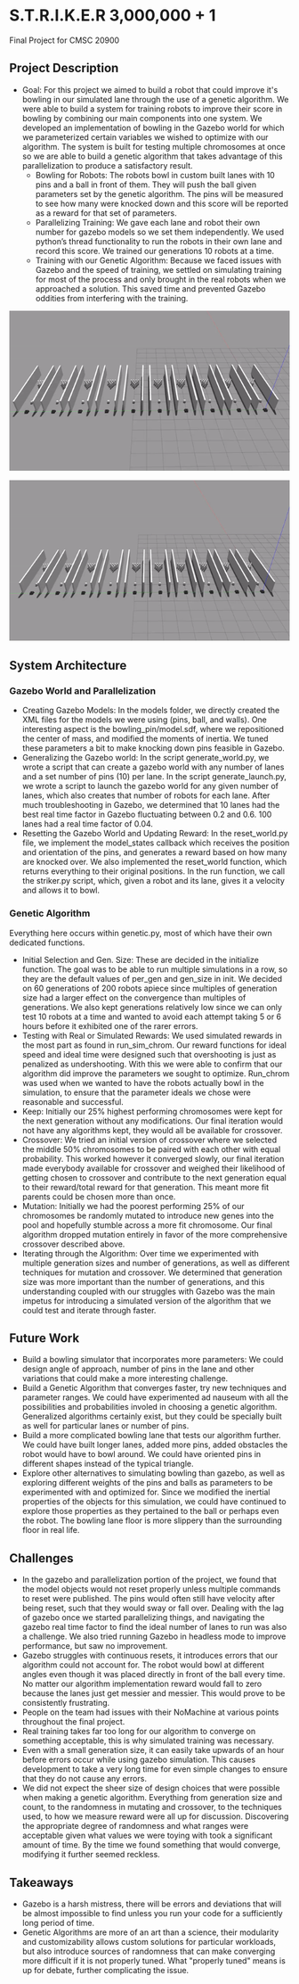 # S.T.R.I.K.E.R 3,000,000 + 1
Final Project for CMSC 20900


## Project Description

* Goal: For this project we aimed to build a robot that could improve it's bowling in our simulated lane through the use of a genetic algorithm. We were able to build a system for training robots to improve their score in bowling by combining our main components into one system. We developed an implementation of bowling in the Gazebo world for which we parameterized certain variables we wished to optimize with our algorithm. The system is built for testing multiple chromosomes at once so we are able to build a genetic algorithm that takes advantage of this parallelization to produce a satisfactory result.
  * Bowling for Robots: The robots bowl in custom built lanes with 10 pins and a ball in front of them. They will push the ball given parameters set by the genetic algorithm. The pins will be measured to see how many were knocked down and this score will be reported as a reward for that set of parameters.
  * Parallelizing Training: We gave each lane and robot their own number for gazebo models so we set them independently. We used python’s thread functionality to run the robots in their own lane and record this score. We trained our generations 10 robots at a time.
  * Training with our Genetic Algorithm: Because we faced issues with Gazebo and the speed of training, we settled on simulating training for most of the process and only brought in the real robots when we approached a solution. This saved time and prevented Gazebo oddities from interfering with the training.

![Baby Bowlers](/early_bowling.gif)

![Better Bowlers](/bowling.gif)

## System Architecture

  ### Gazebo World and Parallelization
  
* Creating Gazebo Models: In the models folder, we directly created the XML files for the models we were using (pins, ball, and walls). One interesting aspect is the bowling_pin/model.sdf, where we repositioned the center of mass, and modified the moments of inertia. We tuned these parameters a bit to make knocking down pins feasible in Gazebo.
* Generalizing the Gazebo world: In the script generate_world.py, we wrote a script that can create a gazebo world with any number of lanes and a set number of pins (10) per lane. In the script generate_launch.py, we wrote a script to launch the gazebo world for any given number of lanes, which also creates that number of robots for each lane. After much troubleshooting in Gazebo, we determined that 10 lanes had the best real time factor in Gazebo fluctuating between 0.2 and 0.6. 100 lanes had a real time factor of 0.04.
 * Resetting the Gazebo World and Updating Reward: In the reset_world.py file, we implement the model_states callback which receives the position and orientation of the pins, and generates a reward based on how many are knocked over. We also implemented the reset_world function, which returns everything to their original positions. In the run function, we call the striker.py script, which, given a robot and its lane, gives it a velocity and allows it to bowl. 
    
 
  ### Genetic Algorithm
 Everything here occurs within genetic.py, most of which have their own dedicated functions.
 * Initial Selection and Gen. Size: These are decided in the initialize function. The goal was to be able to run multiple simulations in a row, so they are the default values of per_gen and gen_size in init. We decided on 60 generations of 200 robots apiece since multiples of generation size had a larger effect on the convergence than multiples of generations. We also kept generations relatively low since we can only test 10 robots at a time and wanted to avoid each attempt taking 5 or 6 hours before it exhibited one of the rarer errors. 
 * Testing with Real or Simulated Rewards: We used simulated rewards in the most part as found in run_sim_chrom. Our reward functions for ideal speed and ideal time were designed such that overshooting is just as penalized as undershooting. With this we were able to confirm that our algorithm did improve the parameters we sought  to optimize. Run_chrom was used when we wanted to have the robots actually bowl in the simulation, to ensure that the parameter ideals we chose were reasonable and successful.
 * Keep: Initially our 25% highest performing chromosomes were kept for the next generation without any modifications. Our final iteration would not have any algorithms kept, they would all be available for crossover.
 * Crossover: We tried an initial version of crossover where we selected the middle 50% chromosomes to be paired with each other with equal probability. This worked however it converged slowly, our final iteration made everybody available for crossover and weighed their likelihood of getting chosen to crossover and contribute to the next generation equal to their reward/total reward  for that generation. This meant more fit parents could be chosen more than once.
 * Mutation: Initially we had the poorest performing 25% of our chromosomes be randomly mutated to introduce new genes into the pool and hopefully stumble across a more fit chromosome. Our final algorithm dropped mutation entirely in favor of the more comprehensive crossover described above.
 * Iterating through the Algorithm: Over time we experimented with multiple generation sizes and number of generations, as well as different techniques for mutation and crossover. We determined that generation size was more important than the number of generations, and this understanding coupled with our struggles with Gazebo was the main impetus for introducing a simulated version of the algorithm that we could test and iterate through faster.



  ## Future Work
   * Build a bowling simulator that incorporates more parameters: We could design angle of approach, number of pins in the lane and other variations that could make a more interesting challenge.
   * Build a Genetic Algorithm that converges faster, try new techniques and parameter ranges. We could have experimented ad nauseum with all the possibilities and probabilities involed in choosing a genetic algorithm. Generalized algorithms certainly exist, but they could be specially built as well for particular lanes or number of pins.
   * Build a more complicated bowling lane that tests our algorithm further. We could have built longer lanes, added more pins, added obstacles the robot would have to bowl around. We could have oriented pins in different shapes instead of the typical triangle.
   * Explore other alternatives to simulating bowling than gazebo, as well as exploring different weights of the pins and balls as parameters to be experimented with and optimized for. Since we modified the inertial properties of the objects for this simulation, we could have continued to explore those properties as they pertained to the ball or perhaps even the robot. The bowling lane floor is more slippery than the surrounding floor in real life.

 ## Challenges
   * In the gazebo and parallelization portion of the project, we found that the model objects would not reset properly unless multiple commands to reset were published. The pins would often still have velocity after being reset, such that they would sway or fall over. Dealing with the lag of gazebo once we started parallelizing things, and navigating the gazebo real time factor to find the ideal number of lanes to run was also a challenge. We also tried running Gazebo in headless mode to improve performance, but saw no improvement.   	
   * Gazebo struggles with continuous resets, it introduces errors that our algorithm could not account for. The robot would bowl at different angles even though it was placed directly in front of the ball every time. No matter our algorithm implementation reward would fall to zero because the lanes just get messier and messier. This would prove to be consistently frustrating.
   * People on the team had issues with their NoMachine at various points throughout the final project.
   * Real training takes far too long for our algorithm to converge on something acceptable, this is why simulated training was necessary.
  * Even with a small generation size, it can easily take upwards of an hour before errors occur while using gazebo simulation. This causes development to take a very long time for even simple changes to ensure that they do not cause any errors.
   * We did not expect the sheer size of design choices that were possible when making a genetic algorithm. Everything from generation size and count, to the randomness in mutating and crossover, to the techniques used, to how we measure reward were all up for discussion. Discovering the appropriate degree of randomness and what ranges were acceptable given what values we were toying with took a significant amount of time. By the time we found something that would converge, modifying it further seemed reckless.

## Takeaways
 * Gazebo is a harsh mistress, there will be errors and deviations that will be almost impossible to find unless you run your code for a sufficiently long period of time.
 * Genetic Algorithms are more of an art than a science, their modularity and customizability allows custom solutions for particular workloads, but also introduce sources of randomness that can make converging more difficult if it is not properly tuned. What "properly tuned" means is up for debate, further complicating the issue.
